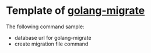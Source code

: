 # Template of [golang-migrate](https://github.com/golang-migrate/migrate)

The following command sample:

- database url for golang-migrate
- create migration file command

